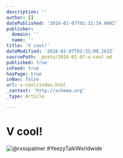 ```yaml
---
description: ''
author: []
datePublished: '2016-01-07T02:32:34.048Z'
publisher:
  domain: ''
  name: ''
title: 'V cool!'
dateModified: '2016-01-07T02:32:09.263Z'
sourcePath: _posts/2016-01-07-v-cool.md
published: true
inFeed: true
hasPage: true
inNav: false
url: v-cool/index.html
_context: 'http://schema.org'
_type: Article

---
```

# V cool!
![&commat;rxsspalmer &num;YeezyTalkWorldwide](https://scontent.cdninstagram.com/hphotos-xtp1/t51.2885-15/s640x640/sh0.08/e35/12531125_1691233207789613_458616745_n.jpg)